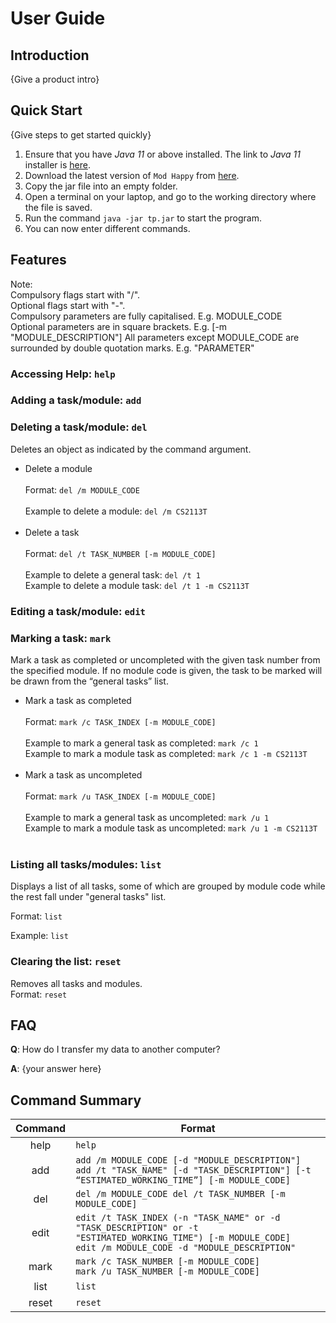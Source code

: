 # User Guide

## Introduction

{Give a product intro}

## Quick Start

{Give steps to get started quickly}

1. Ensure that you have _Java 11_ or above installed. The link to _Java 11_ installer is [here](https://docs.aws.amazon.com/corretto/latest/corretto-11-ug/downloads-list.html).
2. Download the latest version of `Mod Happy` from [here](http://link.to/duke).
3. Copy the jar file into an empty folder.
4. Open a terminal on your laptop, and go to the working directory where the file is saved.
5. Run the command  `java -jar tp.jar` to start the program.
6. You can now enter different commands.

## Features

Note:<br>
Compulsory flags start with "/". <br>
Optional flags start with "-". <br>
Compulsory parameters are fully capitalised. E.g. MODULE_CODE <br>
Optional parameters are in square brackets. E.g. [-m "MODULE_DESCRIPTION"]
All parameters except MODULE_CODE are surrounded by double quotation marks. E.g. "PARAMETER"

### Accessing Help: `help`

### Adding a task/module: `add`

### Deleting a task/module: `del`

Deletes an object as indicated by the command argument.

- Delete a module <br><br>
  Format: `del /m MODULE_CODE`<br><br>
  Example to delete a module: `del /m CS2113T`<br><br>
- Delete a task <br><br>
  Format: `del /t TASK_NUMBER [-m MODULE_CODE]`<br><br>
  Example to delete a general task: `del /t 1`<br>
  Example to delete a module task: `del /t 1 -m CS2113T`<br>

### Editing a task/module: `edit`

### Marking a task: `mark`

Mark a task as completed or uncompleted with the given task number from the specified module. If no module code is given, the task to be marked will be drawn from the “general tasks” list.

- Mark a task as completed <br><br>
  Format: `mark /c TASK_INDEX [-m MODULE_CODE]` <br><br>
  Example to mark a general task as completed: `mark /c 1`<br>
  Example to mark a module task as completed: `mark /c 1 -m CS2113T`<br><br>
- Mark a task as uncompleted <br><br>
  Format: `mark /u TASK_INDEX [-m MODULE_CODE]` <br><br>
  Example to mark a general task as uncompleted: `mark /u 1`<br>
  Example to mark a module task as uncompleted: `mark /u 1 -m CS2113T`<br><br>

### Listing all tasks/modules: `list`

Displays a list of all tasks, some of which are grouped by module code while the rest fall under "general tasks" list.

Format: `list`

Example: `list`

### Clearing the list: `reset`

Removes all tasks and modules. <br>
Format: `reset`

## FAQ

**Q**: How do I transfer my data to another computer?

**A**: {your answer here}

## Command Summary


| Command | Format                                                                                                                                                             |
|:-------:|--------------------------------------------------------------------------------------------------------------------------------------------------------------------|
|  help   | `help`                                                                                                                                                             |
|   add   | `add /m MODULE_CODE [-d "MODULE_DESCRIPTION"]`</br>`add /t "TASK_NAME" [-d "TASK_DESCRIPTION"] [-t “ESTIMATED_WORKING_TIME”] [-m MODULE_CODE]`                     |
|   del   | `del /m MODULE_CODE del /t TASK_NUMBER [-m MODULE_CODE]`                                                                                                           |
|  edit   | `edit /t TASK_INDEX (-n "TASK_NAME" or -d "TASK_DESCRIPTION" or -t "ESTIMATED_WORKING_TIME") [-m MODULE_CODE]` </br> `edit /m MODULE_CODE -d "MODULE_DESCRIPTION"` |
|  mark   | `mark /c TASK_NUMBER [-m MODULE_CODE]`</br>`mark /u TASK_NUMBER [-m MODULE_CODE]`                                                                                  |
|  list   | `list`                                                                                                                                                             |
|  reset  | `reset`                                                                                                                                                            |
